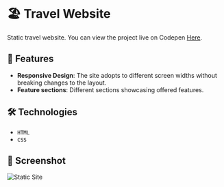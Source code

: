 # 🏖️ Travel Website
 
Static travel website. You can view the project live on Codepen [Here](https://codepen.io/benjaminkyamanywa/pen/gONoeWZ). 

## 🚀 Features

- **Responsive Design**: The site adopts to different screen widths without breaking changes to the layout.
- **Feature sections**: Different sections showcasing offered features.

## 🛠️ Technologies

- `HTML`
- `CSS`

## 📸 Screenshot

![Static Site](./img/travel_website_screenshot.png)
